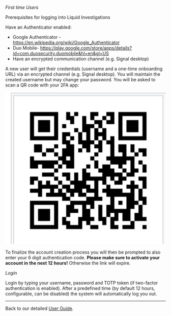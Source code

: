 _First time Users_

Prerequisites for logging into Liquid Investigations

Have an Authenticator enabled: 
* Google Authenticator - https://en.wikipedia.org/wiki/Google_Authenticator
* Duo Mobile- https://play.google.com/store/apps/details?id=com.duosecurity.duomobile&hl=en&gl=US
* Have  an encrypted communication channel (e.g. Signal desktop)

A new user will get their credentials (username and a one-time onboarding URL) via an encrypted channel (e.g. Signal desktop). You will maintain the created username but may change your password. You will be asked to scan a QR code with your 2FA app:

![](https://github.com/liquidinvestigations/docs-img/blob/bf12169dcf1ec1be98308966160de828259e39c0/1.%20AccountLogin.png)


To finalize the account creation process you will then be prompted to also enter your 6 digit authentication code.
**Please make sure to activate your account in the next 12 hours!** Otherwise the link will expire.

_Login_

Login by typing your username, password and TOTP token (if two-factor authentication is enabled). After a predefined time (by default 12 hours, configurable, can be disabled) the system will automatically log you out.


***


Back to our detailed [User Guide](https://github.com/liquidinvestigations/docs/wiki/User-Guide).